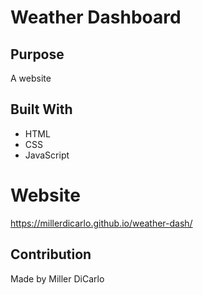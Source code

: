 # Weather Dashboard

## Purpose
A website 

## Built With
* HTML
* CSS
* JavaScript

# Website
https://millerdicarlo.github.io/weather-dash/

## Contribution
Made by Miller DiCarlo
